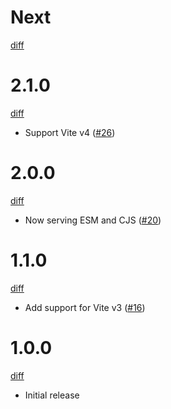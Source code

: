 # Next

[diff](https://github.com/Shinigami92/vite-plugin-time-reporter/compare/2.1.0...main)

# 2.1.0

[diff](https://github.com/Shinigami92/vite-plugin-time-reporter/compare/2.0.0...2.1.0)

- Support Vite v4 ([#26])

[#26]: https://github.com/Shinigami92/vite-plugin-time-reporter/pull/26

# 2.0.0

[diff](https://github.com/Shinigami92/vite-plugin-time-reporter/compare/1.1.0...2.0.0)

- Now serving ESM and CJS ([#20])

[#20]: https://github.com/Shinigami92/vite-plugin-time-reporter/pull/20

# 1.1.0

[diff](https://github.com/Shinigami92/vite-plugin-time-reporter/compare/1.0.0...1.1.0)

- Add support for Vite v3 ([#16])

[#16]: https://github.com/Shinigami92/vite-plugin-time-reporter/issues/16

# 1.0.0

[diff](https://github.com/Shinigami92/vite-plugin-time-reporter/compare/cbfb2b47b41a1752b83a1240b25eb81749c288ce...1.0.0)

- Initial release

